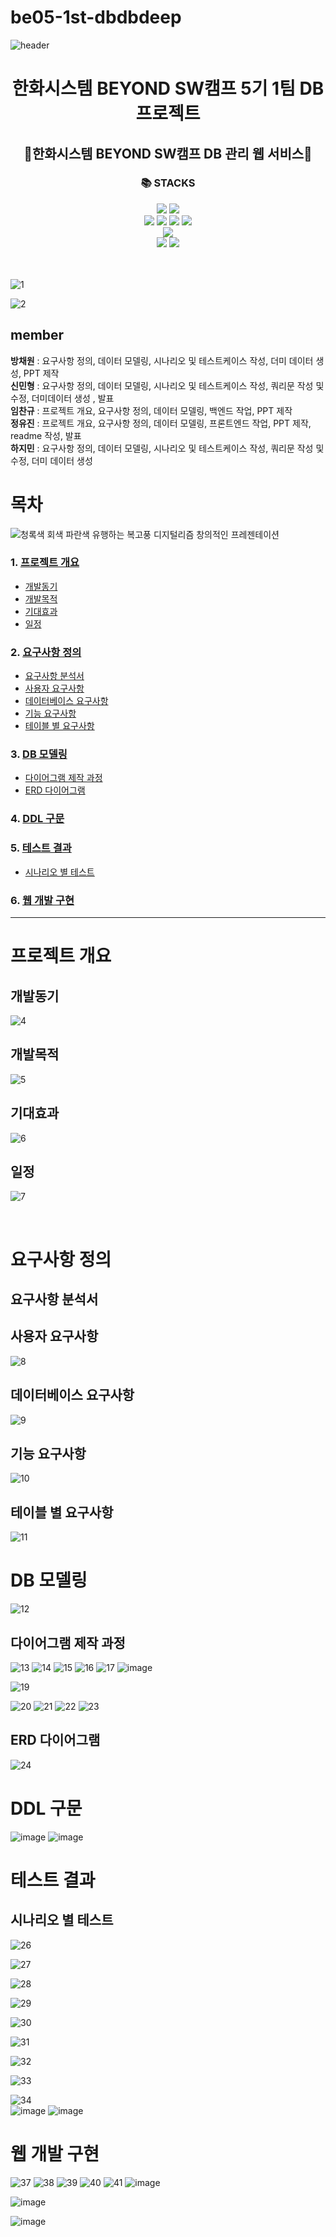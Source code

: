 # be05-1st-dbdbdeep

![header](https://capsule-render.vercel.app/api?type=waving&color=auto&height=300&width=100%&section=header&text=DBDB%20DEEP&fontSize=90)



# <div align="center">한화시스템 BEYOND SW캠프 5기 1팀 DB 프로젝트</div>
## <div align="center">💫한화시스템 BEYOND SW캠프 DB 관리 웹 서비스💫</div>

<div align=center><h3>📚 STACKS</h3></div>

<div align=center> 
  <img src="https://img.shields.io/badge/java-007396?style=for-the-badge&logo=java&logoColor=white"> 
 <img src="https://img.shields.io/badge/spring-6DB33F?style=for-the-badge&logo=spring&logoColor=white"> 
  <br>

<img src="https://img.shields.io/badge/html5-E34F26?style=for-the-badge&logo=html5&logoColor=white"> 
  <img src="https://img.shields.io/badge/css-1572B6?style=for-the-badge&logo=css3&logoColor=white"> 
  <img src="https://img.shields.io/badge/bootstrap-7952B3?style=for-the-badge&logo=bootstrap&logoColor=white">
  <img src="https://img.shields.io/badge/javascript-F7DF1E?style=for-the-badge&logo=javascript&logoColor=black"> 
  <br>
<img src="https://img.shields.io/badge/mariaDB-003545?style=for-the-badge&logo=mariaDB&logoColor=white"> 
<br>
<img src="https://img.shields.io/badge/github-181717?style=for-the-badge&logo=github&logoColor=white">
  <img src="https://img.shields.io/badge/git-F05032?style=for-the-badge&logo=git&logoColor=white">
</div>
<br>
<br>

![1](https://github.com/eujin99/be05-1st-dbdbdeep-beyondSwCampManagement/assets/155924495/c693dd7e-1a7a-46a2-b46d-60a8af5459f4)

![2](https://github.com/eujin99/be05-1st-dbdbdeep-beyondSwCampManagement/assets/155924495/ce7d551a-4dc2-478b-b39c-67b4d4dde07d)

## member
**방채원** : 요구사항 정의, 데이터 모델링, 시나리오 및 테스트케이스 작성, 더미 데이터 생성, PPT 제작
<BR>
**신민형** : 요구사항 정의, 데이터 모델링, 시나리오 및 테스트케이스 작성, 쿼리문 작성 및 수정, 더미데이터 생성 , 발표
<BR>
**임찬규** : 프로젝트 개요, 요구사항 정의, 데이터 모델링, 백엔드 작업, PPT 제작
<BR>
**정유진** : 프로젝트 개요, 요구사항 정의, 데이터 모델링, 프론트엔드 작업, PPT 제작, readme 작성, 발표
<BR>
**하지민** : 요구사항 정의, 데이터 모델링, 시나리오 및 테스트케이스 작성, 쿼리문 작성 및 수정, 더미 데이터 생성

# 목차
![청록색 회색 파란색 유행하는 복고풍 디지털리즘 창의적인 프레젠테이션](https://github.com/eujin99/be05-1st-dbdbdeep-beyondSwCampManagement/assets/155924495/c69577ef-880e-4079-98da-a31349aca5ed)
### 1. [프로젝트 개요](#프로젝트-개요)
* [개발동기](#개발동기)
* [개발목적](#개발목적)
* [기대효과](#기대효과)
* [일정](#일정)

### 2. [요구사항 정의](#요구사항-정의)
* [요구사항 분석서](#요구사항-분석서)
* [사용자 요구사항](#사용자-요구사항)
* [데이터베이스 요구사항](#데이터베이스-요구사항)
* [기능 요구사항](#기능-요구사항)
* [테이블 별 요구사항](#테이블-별-요구사항)

### 3. [DB 모델링](#DB-모델링)
* [다이어그램 제작 과정](#다이어그램-제작-과정)
* [ERD 다이어그램](#ERD-다이어그램)

### 4. [DDL 구문](#DDL-구문)

### 5. [테스트 결과](#테스트-결과)
* [시나리오 별 테스트](#시나리오-별-테스트)
### 6. [웹 개발 구현](#웹-개발-구현)


---

# 프로젝트 개요
## 개발동기
![4](https://github.com/eujin99/be05-1st-dbdbdeep-beyondSwCampManagement/assets/155924495/01d30f23-8a2d-49be-80ce-dc405054a5bd)
## 개발목적
![5](https://github.com/eujin99/be05-1st-dbdbdeep-beyondSwCampManagement/assets/155924495/c2a05ad4-871d-460d-b679-72e3ffee90f3)
## 기대효과
![6](https://github.com/eujin99/be05-1st-dbdbdeep-beyondSwCampManagement/assets/155924495/a7ebe920-3ab6-4549-bff4-88f8bdb3f1ba)
## 일정
![7](https://github.com/eujin99/be05-1st-dbdbdeep-beyondSwCampManagement/assets/155924495/b6717934-8f9a-42b6-8150-f196061be671)



<br>

# 요구사항 정의
## 요구사항 분석서
## 사용자 요구사항
![8](https://github.com/eujin99/be05-1st-dbdbdeep-beyondSwCampManagement/assets/155924495/3d295232-e63e-4032-aa00-fce6c229c709)
## 데이터베이스 요구사항
![9](https://github.com/eujin99/be05-1st-dbdbdeep-beyondSwCampManagement/assets/155924495/9e1b5a55-facf-43c9-8fd7-b88b6ec88267)
## 기능 요구사항
![10](https://github.com/eujin99/be05-1st-dbdbdeep-beyondSwCampManagement/assets/155924495/e9788912-699f-49c5-97ed-2435e805a5d7)
## 테이블 별 요구사항
![11](https://github.com/eujin99/be05-1st-dbdbdeep-beyondSwCampManagement/assets/155924495/03dec548-623c-4075-9e69-c1c16785eb54)


# DB 모델링
![12](https://github.com/eujin99/be05-1st-dbdbdeep-beyondSwCampManagement/assets/155924495/94358138-880e-4ee7-b6a5-525699191b98)
## 다이어그램 제작 과정
![13](https://github.com/eujin99/be05-1st-dbdbdeep-beyondSwCampManagement/assets/155924495/60a6e1f4-b42d-4ea2-9b28-b0b784baeb26)
![14](https://github.com/eujin99/be05-1st-dbdbdeep-beyondSwCampManagement/assets/155924495/b9912d1b-50a2-4d62-a44e-ce5182e2bfda)
![15](https://github.com/eujin99/be05-1st-dbdbdeep-beyondSwCampManagement/assets/155924495/2e844fff-612d-48e2-b264-0b444d922493)
![16](https://github.com/eujin99/be05-1st-dbdbdeep-beyondSwCampManagement/assets/155924495/1343e84c-7540-4b76-b2a2-cf6ac5c8ea27)
![17](https://github.com/eujin99/be05-1st-dbdbdeep-beyondSwCampManagement/assets/155924495/1c8e08cf-5d7f-4f69-a7b3-c4fcf97f2445)
![image](https://github.com/eujin99/be05-1st-dbdbdeep-beyondSwCampManagement/assets/155924495/bbc753e0-5a1a-4da3-a172-f832b8cb7d9e)

![19](https://github.com/eujin99/be05-1st-dbdbdeep-beyondSwCampManagement/assets/155924495/3c3ea468-b116-4a3f-8edf-0b77ac53d90e)

![20](https://github.com/eujin99/be05-1st-dbdbdeep-beyondSwCampManagement/assets/155924495/e6cc2029-56a4-448c-8766-a9d83f4c7ab4)
![21](https://github.com/eujin99/be05-1st-dbdbdeep-beyondSwCampManagement/assets/155924495/903b6fae-6894-4545-a7d9-5adc6378c9d0)
![22](https://github.com/eujin99/be05-1st-dbdbdeep-beyondSwCampManagement/assets/155924495/bebf1518-34bc-4687-a82b-2723751d2ecf)
![23](https://github.com/eujin99/be05-1st-dbdbdeep-beyondSwCampManagement/assets/155924495/70e16d8c-bee4-4fd4-96cf-8bd36f1afedd)

## ERD 다이어그램
![24](https://github.com/eujin99/be05-1st-dbdbdeep-beyondSwCampManagement/assets/155924495/d53657e6-4fc3-4798-aa7d-ab878897c639)

# DDL 구문
![image](https://github.com/eujin99/be05-1st-dbdbdeep-beyondSwCampManagement/assets/155924495/173f34f0-da77-4924-9324-423f2c6ab0a9)
![image](https://github.com/eujin99/be05-1st-dbdbdeep-beyondSwCampManagement/assets/155924495/b4861ce1-fdac-4eec-a8a4-91d0411d3c09)
# 테스트 결과
## 시나리오 별 테스트
![26](https://github.com/eujin99/be05-1st-dbdbdeep-beyondSwCampManagement/assets/155924495/e4efa271-58f9-4799-8a6a-8b3bcec6aa73)
<br>

![27](https://github.com/eujin99/be05-1st-dbdbdeep-beyondSwCampManagement/assets/155924495/475739be-4ac7-405f-8802-44236327786c)
<br>

![28](https://github.com/eujin99/be05-1st-dbdbdeep-beyondSwCampManagement/assets/155924495/6f5206e5-ed1d-45b8-815d-4d60907300e2)
<br>

![29](https://github.com/eujin99/be05-1st-dbdbdeep-beyondSwCampManagement/assets/155924495/63d8e460-8c91-4d66-8f2b-df855c31680c)
<br>

![30](https://github.com/eujin99/be05-1st-dbdbdeep-beyondSwCampManagement/assets/155924495/725b25ae-1501-476d-ae82-7e0dfc30c8bd)
<br>

![31](https://github.com/eujin99/be05-1st-dbdbdeep-beyondSwCampManagement/assets/155924495/2c8e2c38-376f-4909-8403-cdd70b0ee5fc)
<br>

![32](https://github.com/eujin99/be05-1st-dbdbdeep-beyondSwCampManagement/assets/155924495/b5281ca9-4e86-476c-a2b8-19a2c51e130b)
<br>

![33](https://github.com/eujin99/be05-1st-dbdbdeep-beyondSwCampManagement/assets/155924495/bc1a1e97-0f43-4f7f-8855-5a88063171f0)
<br>

![34](https://github.com/eujin99/be05-1st-dbdbdeep-beyondSwCampManagement/assets/155924495/a605b33a-4100-4d29-9374-ed5e26998941)
<br>
![image](https://github.com/eujin99/be05-1st-dbdbdeep-beyondSwCampManagement/assets/155924495/ee01e840-07eb-4b51-9e56-6c3fcd15d51a)
![image](https://github.com/eujin99/be05-1st-dbdbdeep-beyondSwCampManagement/assets/155924495/0d50b066-718e-4388-9910-528c92a83c73)
# 웹 개발 구현
![37](https://github.com/eujin99/be05-1st-dbdbdeep-beyondSwCampManagement/assets/155924495/efb54085-0cb8-4e2c-a4c0-fee5acab310a)
![38](https://github.com/eujin99/be05-1st-dbdbdeep-beyondSwCampManagement/assets/155924495/4469b2eb-cb7e-4bb3-a5c3-40cfe7c29256)
![39](https://github.com/eujin99/be05-1st-dbdbdeep-beyondSwCampManagement/assets/155924495/684ff0df-1a3f-4858-ac69-8e18199bdf67)
![40](https://github.com/eujin99/be05-1st-dbdbdeep-beyondSwCampManagement/assets/155924495/5f7e91b0-9ead-4fff-a412-0b62209c8c03)
![41](https://github.com/eujin99/be05-1st-dbdbdeep-beyondSwCampManagement/assets/155924495/a4ec99ba-03b1-422e-aefc-3182988ac825)
![image](https://github.com/eujin99/be05-1st-dbdbdeep-beyondSwCampManagement/assets/155924495/0892086c-6997-451a-9a49-73a9234a724f)

![image](https://github.com/eujin99/be05-1st-dbdbdeep-beyondSwCampManagement/assets/155924495/72748f9b-1d11-4ff4-991e-8d794e420372)

![image](https://github.com/eujin99/be05-1st-dbdbdeep-beyondSwCampManagement/assets/155924495/cf647477-0213-4998-acab-3063d78ea7d2)
